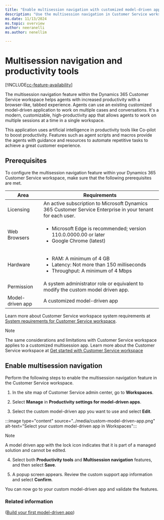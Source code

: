 ```yaml
---
title: "Enable multisession navigation with customized model-driven apps | MicrosoftDocs"
description: "Use the multisession navigation in Customer Service workspace to help agents work on multiple cases and conversations."
ms.date: 11/13/2024
ms.topic: overview
author: neeranelli
ms.author: nenellim

---
```


# Multisession navigation and productivity tools

[!INCLUDE[cc-feature-availability](../../includes/cc-feature-availability.md)]

The multisession navigation feature within the Dynamics 365 Customer Service workspace helps agents with increased productivity with a browser-like, tabbed experience. Agents can use an existing customized model-driven application to work on multiple cases and conversations. It's a modern, customizable, high-productivity app that allows agents to work on multiple sessions at a time in a single workspace.

This application uses artificial intelligence in productivity tools like Co-pilot to boost productivity. Features such as agent scripts and macros provide the agents with guidance and resources to automate repetitive tasks to achieve a great customer experience.

## Prerequisites

To configure the multisession navigation feature within your Dynamics 365 Customer Service workspace, make sure that the following prerequisites are met.

| **Area** | **Requirements** |
|----------|------------------|
| Licensing | An active subscription to Microsoft Dynamics 365 Customer Service Enterprise in your tenant for each user. |
| Web Browsers | <ul><li>Microsoft Edge is recommended; version 110.0.0000.00 or later</li><li>Google Chrome (latest)</li></ul> |
| Hardware | <ul><li>RAM: A minimum of 4 GB</li><li>Latency: Not more than 150 milliseconds</li><li>Throughput: A minimum of 4 Mbps</li></ul> |
| Permission | A system administrator role or equivalent to modify the custom model driven app. |
| Model-driven app | A customized model-driven app |

Learn more about Customer Service workspace system requirements at [System requirements for Customer Service workspace](../implement/customer-service-workspace-system-requirements.md).

> [!NOTE]
> The same considerations and limitations with Customer Service workspace applies to a customized multisession app. Learn more about the Customer Service workspace at [Get started with Customer Service workspace](../implement/csw-overview.md)

## Enable multisession navigation

Perform the following steps to enable the multisession navigation feature in the Customer Service workspace.

1. In the site map of Customer Service admin center, go to **Workspaces**. 

2. Select **Manage** in **Productivity settings for model-driven apps**.

3. Select the custom model-driven app you want to use and select **Edit**.

:::image type="content" source="../media/custom-model-driven-app.png" alt-text="Select your custom model-driven app in Workspaces":::

> [!NOTE]
> A model driven app with the lock icon indicates that it is part of a managed solution and cannot be edited.

4. Select both **Productivity tools** and **Multisession navigation** features, and then select **Save**.

5. A popup screen appears. Review the custom support app information and select **Confirm**.

You can now go to your custom model-driven app and validate the features.

### Related information

([Build your first model-driven app](https://learn.microsoft.com/en-us/power-apps/maker/model-driven-apps/build-first-model-driven-app))

